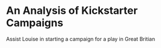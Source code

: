 # An Analysis of Kickstarter Campaigns
Assist Louise in starting a campaign for a play in Great Britian
